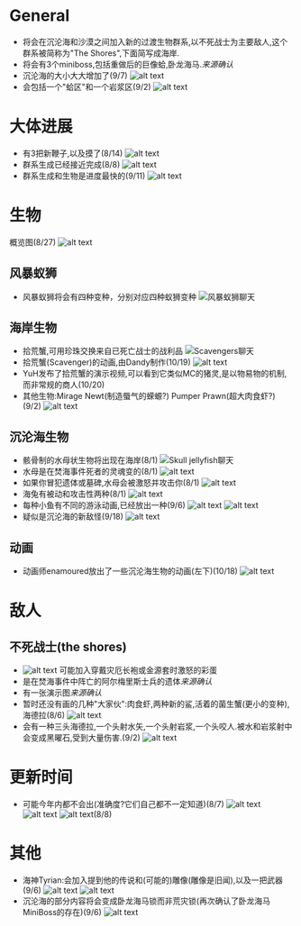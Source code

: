 # General
- 将会在沉沦海和沙漠之间加入新的过渡生物群系,以不死战士为主要敌人,这个群系被简称为"The Shores",下面简写成海岸. 
- 将会有3个miniboss,包括重做后的巨像蛤,卧龙海马.*来源确认*
- 沉沦海的大小大大增加了(9/7)
  ![alt text](text_scale.png)
- 会包括一个"蛤区"和一个岩浆区(9/2)
  ![alt text](text_zones.png)

# 大体进展
- 有3把新鞭子,以及摸了(8/14)
  ![alt text](text_overall.png)
- 群系生成已经接近完成(8/8)
  ![alt text](text_generation.png)
- 群系生成和生物是进度最快的(9/11)
  ![alt text](text_progression.jpg)

# 生物
概览图(8/27)
![alt text](image_SSOCreaturesWithName.png)
## 风暴蚁狮
- 风暴蚁狮将会有四种变种，分别对应四种蚁狮变种
  ![风暴蚁狮聊天](text_antlion.png)
## 海岸生物
- 拾荒蟹,可用珍珠交换来自已死亡战士的战利品
  ![Scavengers聊天](text_scavenger.png)
- 拾荒蟹(Scavenger)的动画,由Dandy制作(10/19)
  ![alt text](crab.gif)
- YuH发布了拾荒蟹的演示视频,可以看到它类似MC的猪灵,是以物易物的机制,而非常规的商人(10/20)
- 其他生物:Mirage Newt(制造蜃气的蝾螈?) Pumper Prawn(超大肉食虾?)(9/2)
  ![alt text](text_shoreCreatures.png)

## 沉沦海生物
- 骸骨制的水母状生物将出现在海岸(8/1)
  ![Skull jellyfish聊天](text_skullJellyfish.png)
- 水母是在焚海事件死者的灵魂变的(8/1)
  ![alt text](image_ghostBell.png)
- 如果你冒犯遗体或墓碑,水母会被激怒并攻击你(8/1)
  ![alt text](text_ghostBell.png)
- 海兔有被动和攻击性两种(8/1)
  ![alt text](text_slugs.png)
- 每种小鱼有不同的游泳动画,已经放出一种(9/6)
  ![alt text](text_guppy.png)
  ![alt text](elfiishe.gif)
- 疑似是沉沦海的新敌怪(9/18)
  ![alt text](image_fatFish.png)
## 动画
- 动画师enamoured放出了一些沉沦海生物的动画(左下)(10/18)
  ![alt text](calamityanimshowcase.gif)

# 敌人
## 不死战士(the shores)
- ![alt text](text_undeadSoilder.png)
  可能加入穿戴灾厄长袍或金源套时激怒的彩蛋
- 是在焚海事件中阵亡的阿尔梅里斯士兵的遗体*来源确认*
- 有一张演示图*来源确认*
- 暂时还没有画的几种"大家伙":肉食虾,两种新的鲨,活着的菌生蟹(更小的变种),海德拉(8/6)
  ![alt text](text_bigGuys.png)
- 会有一种三头海德拉,一个头射水矢,一个头射岩浆,一个头咬人.被水和岩浆射中会变成黑曜石,受到大量伤害.(9/2)
  ![alt text](text_hydra.png)
  
# 更新时间
- 可能今年内都不会出(准确度?它们自己都不一定知道)(8/7)
  ![alt text](text_updateTime.png)
  ![alt text](text_updateTime2.png)
  ![alt text](text_progressAug8.png)(8/8)

# 其他
- 海神Tyrian:会加入提到他的传说和(可能的)雕像(雕像是旧闻),以及一把武器(9/6)
  ![alt text](image_TyrianStatue.png)
  ![alt text](text_Tyrian.png)
- 沉沦海的部分内容将会变成卧龙海马锁而非荒灾锁(再次确认了卧龙海马MiniBoss的存在)(9/6)
  ![alt text](text_cnidrionLock.png)